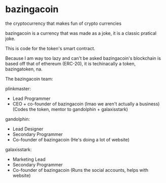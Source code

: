 # bazingacoin
the cryptocurrency that makes fun of crypto currencies

bazingacoin is a currency that was made as a joke, it is a classic pratical joke.

This is code for the token's smart contract.

Because I am way too lazy and can't be asked bazingacoin's blockchain is based off that of ethereum (ERC-20), it is techinacally a token, bazingatoken, na.

The bazingacoin team:

plinkmaster:
- Lead Programmer
- CEO + co-founder of bazingacoin (lmao we aren't actually a business)
(Codes the token, mentor to gandolphin + galaxisstark)

gandolphin:
- Lead Designer
- Secondary Programmer
- Co-founder of bazingacoin
(He's doing a lot of website)

galaxisstark:
- Marketing Lead
- Secondary Programmer
- Co-founder of bazingacoin
(Runs the social accounts, helps with website)
